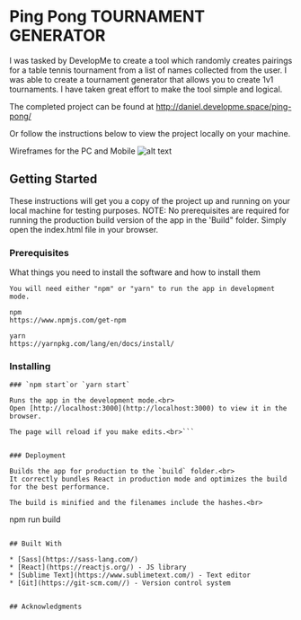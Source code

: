 # Ping Pong TOURNAMENT GENERATOR

I was tasked by DevelopMe to create a tool which randomly creates pairings for a table tennis tournament from a list of names collected from the user.
I was able to create a tournament generator that allows you to create 1v1 tournaments. 
I have taken great effort to make the tool simple and logical.


The completed project can be found at http://daniel.developme.space/ping-pong/

Or follow the instructions below to view the project locally on your machine.

Wireframes for the PC and Mobile 
![alt text](/wireframes/phone.png)
 

## Getting Started

These instructions will get you a copy of the project up and running on your local machine for testing purposes. 
NOTE: No prerequisites are required for running the production build version of the app in the 'Build" folder. Simply open the index.html file in your browser. 

### Prerequisites

What things you need to install the software and how to install them

```
You will need either "npm" or "yarn" to run the app in development mode. 

npm
https://www.npmjs.com/get-npm 

yarn
https://yarnpkg.com/lang/en/docs/install/

```

### Installing

```
### `npm start`or `yarn start`

Runs the app in the development mode.<br>
Open [http://localhost:3000](http://localhost:3000) to view it in the browser.

The page will reload if you make edits.<br>```


### Deployment

Builds the app for production to the `build` folder.<br>
It correctly bundles React in production mode and optimizes the build for the best performance.

The build is minified and the filenames include the hashes.<br>

```
npm run build
```

## Built With

* [Sass](https://sass-lang.com/) 
* [React](https://reactjs.org/) - JS library
* [Sublime Text](https://www.sublimetext.com/) - Text editor
* [Git](https://git-scm.com//) - Version control system 


## Acknowledgments


